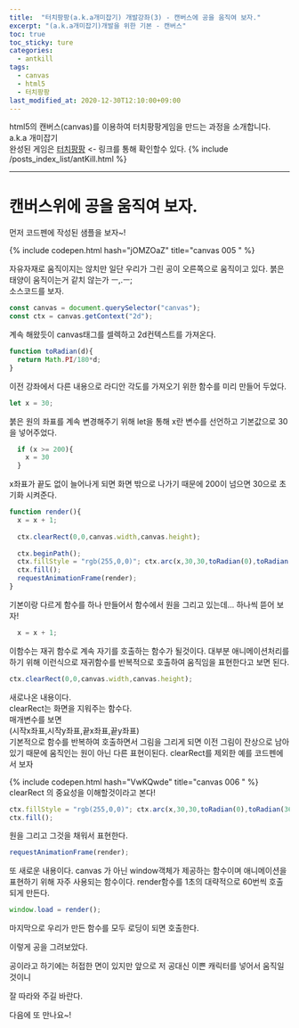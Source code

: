 ```yaml
---
title:  "터치팡팡(a.k.a개미잡기) 개발강좌(3) - 캔버스에 공을 움직여 보자."
excerpt: "(a.k.a개미잡기)개발을 위한 기본 - 캔버스"
toc: true
toc_sticky: ture
categories:
  - antkill
tags:
  - canvas
  - html5
  - 터치팡팡
last_modified_at: 2020-12-30T12:10:00+09:00
---
```


html5의 캔버스(canvas)를 이용하여 터치팡팡게임을 만드는 과정을 소개합니다. a.k.a 개미잡기  
완성된 게임은 [터치팡팡](https://mnmsoft.co.kr/content/ant) <- 링크를 통해 확인할수 있다.
{% include /posts_index_list/antKill.html %}

---

# 캔버스위에 공을 움직여 보자.


먼저 코드펜에 작성된 샘플을 보자~!

{% include codepen.html hash="jOMZOaZ" title="canvas 005 " %}

자유자재로 움직이지는 않치만 일단 우리가 그린 공이 오른쪽으로 움직이고 있다.
붉은 태양이 움직이는거 같치 않는가 ㅡ,.ㅡ;  
소스코드를 보자.

``` js
const canvas = document.querySelector("canvas");
const ctx = canvas.getContext("2d");
```
계속 해왔듯이 canvas태그를 셀렉하고 2d컨텍스트를 가져온다.

``` js
function toRadian(d){
  return Math.PI/180*d;
}
```
이전 강좌에서 다른 내용으로 라디안 각도를 가져오기 위한 함수를 미리 만들어 두었다.


``` js
let x = 30;
```
붉은 원의 좌표를 계속 변경해주기 위해 let을 통해 x란 변수를 선언하고 기본값으로 30을 넣어주었다.

``` js
  if (x >= 200){
    x = 30
  }
```
x좌표가 끝도 없이 늘어나게 되면 화면 밖으로 나가기 때문에 
200이 넘으면 30으로 초기화 시켜준다.

``` js
function render(){
  x = x + 1;
  
  ctx.clearRect(0,0,canvas.width,canvas.height);
  
  ctx.beginPath();
  ctx.fillStyle = "rgb(255,0,0)"; ctx.arc(x,30,30,toRadian(0),toRadian(360),false);
  ctx.fill();
  requestAnimationFrame(render);
}
```

기본이랑 다르게 함수를 하나 만들어서 함수에서 원을 그리고 있는데... 하나씩 뜯어 보자!

``` js
  x = x + 1;
```
이함수는 재귀 함수로 계속 자기를 호출하는 함수가 될것이다.
대부분 애니메이션처리를 하기 위해 이런식으로 재귀함수를 반복적으로 호출하여 움직임을 표현한다고 보면 된다.

``` js
ctx.clearRect(0,0,canvas.width,canvas.height);
```
새로나온 내용이다.   
clearRect는 화면을 지워주는 함수다.  
매개변수를 보면  
(시작x좌표,시작y좌표,끝x좌표,끝y좌표)  
기본적으로 함수를 반복하여 호출하면서 그림을 그리게 되면 이전 그림이 잔상으로 남아 있기 때문에 움직인는 원이 아닌 다른 표현이된다.
clearRect를 제외한 예를 코드펜에서 보자

{% include codepen.html hash="VwKQwde" title="canvas 006 " %}
clearRect 의 중요성을 이해할것이라고 본다!


``` js
ctx.fillStyle = "rgb(255,0,0)"; ctx.arc(x,30,30,toRadian(0),toRadian(360),false);
ctx.fill();
```
원을 그리고 그것을 채워서 표현한다.


``` js
requestAnimationFrame(render);
``` 
또 새로운 내용이다.
canvas 가 아닌 window객체가 제공하는 함수이며 애니메이션을 표현하기 위해 자주 사용되는 함수이다.
render함수를 1초의 대략적으로 60번씩 호출되게 만든다.


``` js
window.load = render();
```
마지막으로 우리가 만든 함수를 모두 로딩이 되면 호출한다.




이렇게 공을 그려보았다.

공이라고 하기에는 허접한 면이 있지만 앞으로 저 공대신 이쁜 캐릭터를 넣어서 움직일것이니

잘 따라와 주길 바란다.

다음에 또 만나요~!




























